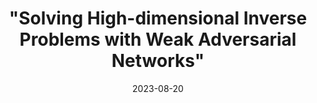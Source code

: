 ---
title: ' "Solving High-dimensional Inverse Problems with Weak Adversarial Networks" '
collection: talks
type: "Talk"
permalink: /talks/2023-talk-1
venue: "ICIAM 2023"
date: 2023-08-20
location: "Waseda University, Tokyo, Japan"
---